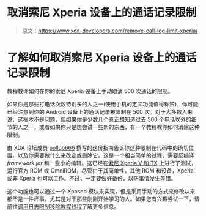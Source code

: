# 取消索尼 Xperia 设备上的通话记录限制

> 原文：<https://www.xda-developers.com/remove-call-log-limit-xperia/>

# 了解如何取消索尼 Xperia 设备上的通话记录限制

教程教你如何在你的索尼 Xperia 设备上手动取消 500 次通话的限制。

如果你是那些打电话次数特别多的人之一(使用手机的定义功能值得称赞)，你可能已经注意到你的 Android 设备上的通话记录被限制在 500 次。对于大多数人来说，这根本不是问题，但如果你是少数几个真正想知道过去 500 个电话以外的细节的人之一，或者如果你只是想尝试一些新的东西，有一个教程教你如何消除这种限制。

由 XDA 论坛成员 [pollob666](http://forum.xda-developers.com/member.php?u=3754641) 撰写的这份指南告诉你这种限制在代码中的确切位置，以及你需要做什么来改变或删除它。这是一个相当简单的过程，需要反编译 *framework.jar* 和一些小的编辑。这已经在[索尼 Xperia V 和 TX](http://forum.xda-developers.com/xperia-t-v) 上进行了测试，运行官方 ROM 或 OmniROM，尽管由于其简单性，其他 ROM 和设备，Xperia 或非 Xperia 也可以工作。不过，一定要做好备份，以防事情发生差错。

这个功能也可以通过一个 Xposed 模块来实现，但是采用手动的方式来修改从来都不是一件坏事，尤其是对于那些刚刚开始学习的人。如果您有兴趣尝试一下，请前往[调用日志限制移除教程线程](http://forum.xda-developers.com/xperia-t-v/general/guide-how-to-make-call-log-limit-t2866632)了解更多信息。